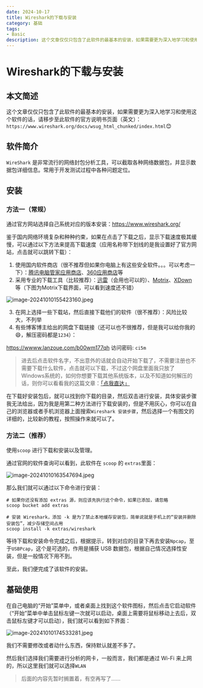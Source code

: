 ```yaml
---
date: 2024-10-17
title: Wireshark的下载与安装
category: 基础
tags:
- Basic
description: 这个文章仅仅只包含了此软件的最基本的安装，如果需要更为深入地学习和使用这个软件的话，请移步至此软件的官方说明书页面（英文）
---
```

# Wireshark的下载与安装

## 本文简述
这个文章仅仅只包含了此软件的最基本的安装，如果需要更为深入地学习和使用这个软件的话，请移步至此软件的官方说明书页面（英文）：`https://www.wireshark.org/docs/wsug_html_chunked/index.html`😊

## 软件简介
`WireShark` 是非常流行的网络封包分析工具，可以截取各种网络数据包，并显示数据包详细信息。常用于开发测试过程中各种问题定位。

## 安装

### 方法一（常规）
通过官方网站选择自己系统对应的版本安装：https://www.wireshark.org/

鉴于国内网络环境复杂和种种约束，如果在点击了下载之后，显示下载速度极其缓慢，可以通过以下方法来提高下载速度（应用名称带下划线的是我设置好了官方网站，点击就可以跳转下载）：

1. 使用国内软件商店（很不推荐但如果你电脑上有这些安全软件。。。可以考虑一下）：[腾讯电脑管家应用商店](https://pc.qq.com/)、[360应用商店](https://baoku.360.cn/baokuweb.html)等
2. 采用专业的下载工具（比较推荐）：[迅雷](https://pc.xunlei.com/)（会用也可以的）、[Motrix](https://motrix.app/zh-CN/)、[XDown](https://xdown.org/)等（下图为Motrix下载界面，可以看到速度还不错）

![image-20241010155423160.jpeg](https://www.helloimg.com/i/2024/10/19/6713450063929.jpeg)

3. 在网上选择一些下载站，然后直接下载他们的软件（很不推荐）：风险比较大，不列举
4. 有些博客博主给出的网盘下载链接（还可以也不很推荐，但是我可以给你我的😄，解压密码都是`1234`）：

https://wwww.lanzoue.com/b00wm177qh 访问密码: `ci5m`

> 进去后点击软件名字，不出意外的话就会自动开始下载了，不需要注册也不需要下载什么软件，点击就可以下载，不过这个网盘里面我只放了Windows系统的，如何你想要下载其他系统版本，以及不知道如何解压的话，则你可以看看我的这篇文章：[「点我直达」](./001)

在下载好安装包后，就可以找到你下载的目录，然后双击进行安装，具体安装步骤我无法给出，因为我是用第二种方法进行下载安装的，但是不用灰心，你可以在自己的浏览器或者手机浏览器上面搜索`Wireshark 安装步骤`，然后选择一个有图文的详细的，比较新的教程，按照操作来就可以了。

### 方法二（推荐）
使用`scoop` 进行下载和安装以及管理。

通过官网的软件查询可以看到，此软件在 `scoop` 的 `extras`里面：

![image-20241010163547694.jpeg](https://www.helloimg.com/i/2024/10/19/6713454d9f0df.jpeg)

那么我们就可以通过以下命令进行安装：

```shell
# 如果你还没有添加 extras 源，则应该先执行这个命令，如果已添加，请忽略
scoop bucket add extras

# 安装 Wireshark，添加 -k 是为了禁止本地缓存安装包，简单说就是手机上的“安装并删除安装包”，减少存储空间占用
scoop install -k extras/wireshark
```

等待下载和安装命令完成之后，根据提示，转到对应的目录下再去安装`Npcap`，至于`USBPcap`，这个是可选的，作用是捕获 USB 数据包，根据自己情况选择性安装，但是一般情况下用不到。

至此，我们便完成了该软件的安装。

## 基础使用
在自己电脑的“开始”菜单中，或者桌面上找到这个软件图标，然后点击它启动软件（“开始”菜单中单击鼠标左键一次就可以启动，桌面上需要将鼠标移动上去后，双击鼠标左键才可以启动），我们就可以看到如下界面：

![image-20241010174533281.jpeg](https://www.helloimg.com/i/2024/10/19/67134563b0bed.jpeg)

我们不需要修改或者动什么东西，保持默认就差不多了。

然后我们选择我们需要进行分析的网卡，一般而言，我们都是通过 Wi-Fi 来上网的，所以这里我们就可以选择`WLAN`

> 后面的内容先暂时搁置着，有空再写了……

